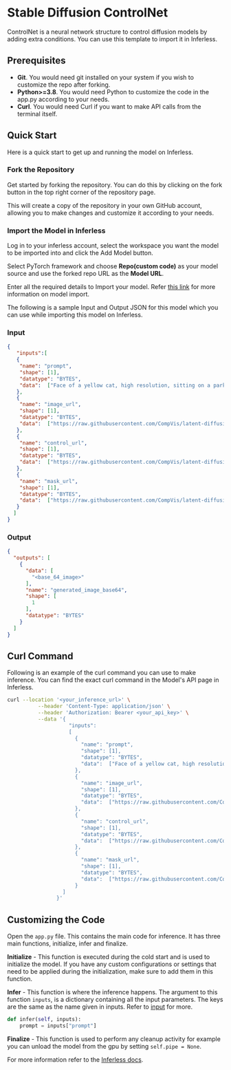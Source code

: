 # Stable Diffusion ControlNet
ControlNet is a neural network structure to control diffusion models by adding extra conditions. You can use this template to import it in Inferless.

## Prerequisites
- **Git**. You would need git installed on your system if you wish to customize the repo after forking.
- **Python>=3.8**. You would need Python to customize the code in the app.py according to your needs.
- **Curl**. You would need Curl if you want to make API calls from the terminal itself.

## Quick Start
Here is a quick start to get up and running the model on Inferless.

### Fork the Repository
Get started by forking the repository. You can do this by clicking on the fork button in the top right corner of the repository page.

This will create a copy of the repository in your own GitHub account, allowing you to make changes and customize it according to your needs.

### Import the Model in Inferless
Log in to your inferless account, select the workspace you want the model to be imported into and click the Add Model button.

Select PyTorch framework and choose **Repo(custom code)** as your model source and use the forked repo URL as the **Model URL**.

Enter all the required details to Import your model. Refer [this link](https://docs.inferless.com/integrations/github-custom-code) for more information on model import.

The following is a sample Input and Output JSON for this model which you can use while importing this model on Inferless.

### Input
```json
{
   "inputs":[
   {    
    "name": "prompt",
    "shape": [1],
    "datatype": "BYTES",
    "data":  ["Face of a yellow cat, high resolution, sitting on a park bench"]
   },
   {    
    "name": "image_url",
    "shape": [1],
    "datatype": "BYTES",
    "data":  ["https://raw.githubusercontent.com/CompVis/latent-diffusion/main/data/inpainting_examples/overture-creations-5sI6fQgYIuo.png"]
   },
   {    
    "name": "control_url",
    "shape": [1],
    "datatype": "BYTES",
    "data":  ["https://raw.githubusercontent.com/CompVis/latent-diffusion/main/data/inpainting_examples/overture-creations-5sI6fQgYIuo.png"]
   },
   {    
    "name": "mask_url",
    "shape": [1],
    "datatype": "BYTES",
    "data":  ["https://raw.githubusercontent.com/CompVis/latent-diffusion/main/data/inpainting_examples/overture-creations-5sI6fQgYIuo_mask.png"]
   }
  ]
}
```

### Output
```json
{
  "outputs": [
    {
      "data": [
        "<base_64_image>"
      ],
      "name": "generated_image_base64",
      "shape": [
        1
      ],
      "datatype": "BYTES"
    }
  ]
}
```

## Curl Command
Following is an example of the curl command you can use to make inference. You can find the exact curl command in the Model's API page in Inferless.

```bash
curl --location '<your_inference_url>' \
          --header 'Content-Type: application/json' \
          --header 'Authorization: Bearer <your_api_key>' \
          --data '{
                    "inputs":
                    [
                      {    
                        "name": "prompt",
                        "shape": [1],
                        "datatype": "BYTES",
                        "data":  ["Face of a yellow cat, high resolution, sitting on a park bench"]
                      },
                      {    
                        "name": "image_url",
                        "shape": [1],
                        "datatype": "BYTES",
                        "data":  ["https://raw.githubusercontent.com/CompVis/latent-diffusion/main/data/inpainting_examples/overture-creations-5sI6fQgYIuo.png"]
                      },
                      {    
                        "name": "control_url",
                        "shape": [1],
                        "datatype": "BYTES",
                        "data":  ["https://raw.githubusercontent.com/CompVis/latent-diffusion/main/data/inpainting_examples/overture-creations-5sI6fQgYIuo.png"]
                      },
                      {    
                        "name": "mask_url",
                        "shape": [1],
                        "datatype": "BYTES",
                        "data":  ["https://raw.githubusercontent.com/CompVis/latent-diffusion/main/data/inpainting_examples/overture-creations-5sI6fQgYIuo_mask.png"]
                      }
                  ]
                }'
```

## Customizing the Code
Open the `app.py` file. This contains the main code for inference. It has three main functions, initialize, infer and finalize.

**Initialize** -  This function is executed during the cold start and is used to initialize the model. If you have any custom configurations or settings that need to be applied during the initialization, make sure to add them in this function.

**Infer** - This function is where the inference happens. The argument to this function `inputs`, is a dictionary containing all the input parameters. The keys are the same as the name given in inputs. Refer to [input](#input) for more.

```python
def infer(self, inputs):
    prompt = inputs["prompt"]
```

**Finalize** - This function is used to perform any cleanup activity for example you can unload the model from the gpu by setting `self.pipe = None`.


For more information refer to the [Inferless docs](https://docs.inferless.com/).
